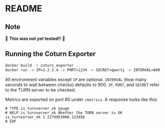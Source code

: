 # README

## Note

🚨 **This was not yet tested!!** 🚨

## Running the Coturn Exporter

```bash
docker build -t coturn_exporter .
docker run -e IP=1.2.3.4 -e PORT=1234 -e SECRET=qwerty -e INTERVAL=600 -p 127.0.0.1:80:80 coturn_exporter
```

All environment variables except `IP` are optional. `INTERVAL` (how many seconds to wait between checks) defaults to 900. `IP`, `PORT`, and `SECRET` refer to the TURN server to be checked.

Metrics are exported on port 80 under `/metrics`. A response looks like this:

```
# TYPE is_turnserver_ok gauge
# HELP is_turnserver_ok Whether the TURN server is OK
is_turnserver_ok 1 2279953800.123456
# EOF
```
